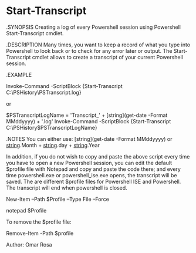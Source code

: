 # Start-Transcript


.SYNOPSIS
Creating a log of every Powershell session using Powershell Start-Transcript cmdlet.

.DESCRIPTION
Many times, you want to keep a record of what you type into Powershell to look back or to check for any error later or output.
The Start-Transcript cmdlet allows to create a transcript of your current Powershell session.

.EXAMPLE

Invoke-Command -ScriptBlock {Start-Transcript C:\PSHistory\PSTranscript.log}

or

$PSTranscriptLogName = 'Transcript_' + [string](get-date -Format MMddyyyy) + '.log'
Invoke-Command -ScriptBlock {Start-Transcript C:\PSHistory\$PSTranscriptLogName}

.NOTES
You can either use:
[string](get-date -Format MMddyyyy) 
or 
[string](get-date).Month + [string](get-date).day + [string](get-date).Year

In addition, if you do not wish to copy and paste the above script every time you have to open a new Powershell session, you can edit the default $profile file with Notepad and copy and paste the code there; and every time powershell.exe or powershell_ise.exe opens, the transcript will be saved.
The are different $profile files for Powershell ISE and Powershell.
The transcript will end when powershell is closed.

New-Item –Path $Profile –Type File –Force

notepad $Profile

To remove the $profile file:

Remove-Item -Path $profile

Author: Omar Rosa

